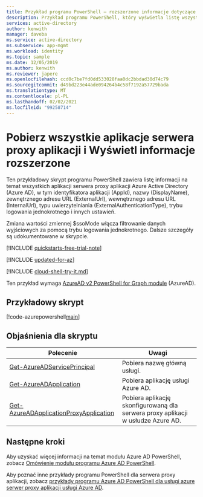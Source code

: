 ```yaml
---
title: Przykład programu PowerShell — rozszerzone informacje dotyczące aplikacji serwera proxy aplikacji
description: Przykład programu PowerShell, który wyświetla listę wszystkich aplikacji serwera proxy aplikacji Azure Active Directory (Azure AD) wraz z IDENTYFIKATORem aplikacji (AppId), nazwą (DisplayName), zewnętrznym adresem URL (ExternalUrl), wewnętrznym adresem URL (InternalUrl) i typem uwierzytelniania (ExternalAuthenticationType).
services: active-directory
author: kenwith
manager: daveba
ms.service: active-directory
ms.subservice: app-mgmt
ms.workload: identity
ms.topic: sample
ms.date: 12/05/2019
ms.author: kenwith
ms.reviewer: japere
ms.openlocfilehash: ccd0c7be7fd0dd533028faa0dc2bbdad30d74c79
ms.sourcegitcommit: d49bd223e44ade094264b4c58f7192a57729bada
ms.translationtype: MT
ms.contentlocale: pl-PL
ms.lasthandoff: 02/02/2021
ms.locfileid: "99258714"
---
```

# <a name="get-all-application-proxy-apps-and-list-extended-information"></a>Pobierz wszystkie aplikacje serwera proxy aplikacji i Wyświetl informacje rozszerzone

Ten przykładowy skrypt programu PowerShell zawiera listę informacji na temat wszystkich aplikacji serwera proxy aplikacji Azure Active Directory (Azure AD), w tym identyfikatora aplikacji (AppId), nazwy (DisplayName), zewnętrznego adresu URL (ExternalUrl), wewnętrznego adresu URL (InternalUrl), typu uwierzytelniania (ExternalAuthenticationType), trybu logowania jednokrotnego i innych ustawień.

Zmiana wartości zmiennej $ssoMode włącza filtrowanie danych wyjściowych za pomocą trybu logowania jednokrotnego. Dalsze szczegóły są udokumentowane w skrypcie.

[!INCLUDE [quickstarts-free-trial-note](../../../../includes/quickstarts-free-trial-note.md)]

[!INCLUDE [updated-for-az](../../../../includes/updated-for-az.md)]

[!INCLUDE [cloud-shell-try-it.md](../../../../includes/cloud-shell-try-it.md)]

Ten przykład wymaga [AzureAD v2 PowerShell for Graph module](/powershell/azure/active-directory/install-adv2) (AzureAD).

## <a name="sample-script"></a>Przykładowy skrypt

[!code-azurepowershell[main](~/powershell_scripts/application-proxy/get-all-appproxy-apps-extended.ps1 "Get all Application Proxy apps")]

## <a name="script-explanation"></a>Objaśnienia dla skryptu

| Polecenie | Uwagi |
|---|---|
|[Get-AzureADServicePrincipal](/powershell/module/azuread/get-azureadserviceprincipal) | Pobiera nazwę główną usługi. |
|[Get-AzureADApplication](/powershell/module/azuread/get-azureadapplication) | Pobiera aplikację usługi Azure AD. |
|[Get-AzureADApplicationProxyApplication](/powershell/module/azuread/get-azureadapplicationproxyapplication) | Pobiera aplikację skonfigurowaną dla serwera proxy aplikacji w usłudze Azure AD. |

## <a name="next-steps"></a>Następne kroki

Aby uzyskać więcej informacji na temat modułu Azure AD PowerShell, zobacz [Omówienie modułu programu Azure AD PowerShell](/powershell/azure/active-directory/overview).

Aby poznać inne przykłady programu PowerShell dla serwera proxy aplikacji, zobacz [przykłady programu Azure AD PowerShell dla usługi azure serwer proxy aplikacji usługi Azure AD](../application-proxy-powershell-samples.md).
